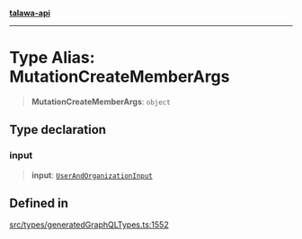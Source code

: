 [**talawa-api**](../../../README.md)

***

# Type Alias: MutationCreateMemberArgs

> **MutationCreateMemberArgs**: `object`

## Type declaration

### input

> **input**: [`UserAndOrganizationInput`](UserAndOrganizationInput.md)

## Defined in

[src/types/generatedGraphQLTypes.ts:1552](https://github.com/Suyash878/talawa-api/blob/e4413cec641a837926071678fed3c7f67234e31e/src/types/generatedGraphQLTypes.ts#L1552)
